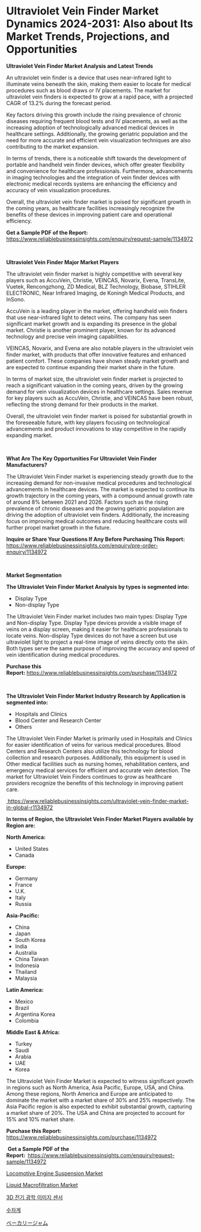 <p><h1>Ultraviolet Vein Finder Market Dynamics 2024-2031: Also about Its Market Trends, Projections, and Opportunities</h1></p><p><strong>Ultraviolet Vein Finder Market Analysis and Latest Trends</strong></p>
<p><p>An ultraviolet vein finder is a device that uses near-infrared light to illuminate veins beneath the skin, making them easier to locate for medical procedures such as blood draws or IV placements. The market for ultraviolet vein finders is expected to grow at a rapid pace, with a projected CAGR of 13.2% during the forecast period.</p><p>Key factors driving this growth include the rising prevalence of chronic diseases requiring frequent blood tests and IV placements, as well as the increasing adoption of technologically advanced medical devices in healthcare settings. Additionally, the growing geriatric population and the need for more accurate and efficient vein visualization techniques are also contributing to the market expansion.</p><p>In terms of trends, there is a noticeable shift towards the development of portable and handheld vein finder devices, which offer greater flexibility and convenience for healthcare professionals. Furthermore, advancements in imaging technologies and the integration of vein finder devices with electronic medical records systems are enhancing the efficiency and accuracy of vein visualization procedures.</p><p>Overall, the ultraviolet vein finder market is poised for significant growth in the coming years, as healthcare facilities increasingly recognize the benefits of these devices in improving patient care and operational efficiency.</p></p>
<p><strong>Get a Sample PDF of the Report:&nbsp;</strong> <a href="https://www.reliablebusinessinsights.com/enquiry/request-sample/1134972">https://www.reliablebusinessinsights.com/enquiry/request-sample/1134972</a></p>
<p>&nbsp;</p>
<p><strong>Ultraviolet Vein Finder Major Market Players</strong></p>
<p><p>The ultraviolet vein finder market is highly competitive with several key players such as AccuVein, Christie, VEINCAS, Novarix, Evena, TransLite, Vuetek, Rencongzhong, ZD Medical, BLZ Technology, Biobase, STIHLER ELECTRONIC, Near Infrared Imaging, de Koningh Medical Products, and InSono. </p><p>AccuVein is a leading player in the market, offering handheld vein finders that use near-infrared light to detect veins. The company has seen significant market growth and is expanding its presence in the global market. Christie is another prominent player, known for its advanced technology and precise vein imaging capabilities.</p><p>VEINCAS, Novarix, and Evena are also notable players in the ultraviolet vein finder market, with products that offer innovative features and enhanced patient comfort. These companies have shown steady market growth and are expected to continue expanding their market share in the future.</p><p>In terms of market size, the ultraviolet vein finder market is projected to reach a significant valuation in the coming years, driven by the growing demand for vein visualization devices in healthcare settings. Sales revenue for key players such as AccuVein, Christie, and VEINCAS have been robust, reflecting the strong demand for their products in the market.</p><p>Overall, the ultraviolet vein finder market is poised for substantial growth in the foreseeable future, with key players focusing on technological advancements and product innovations to stay competitive in the rapidly expanding market.</p></p>
<p>&nbsp;</p>
<p><strong>What Are The Key Opportunities For Ultraviolet Vein Finder Manufacturers?</strong></p>
<p><p>The Ultraviolet Vein Finder market is experiencing steady growth due to the increasing demand for non-invasive medical procedures and technological advancements in healthcare devices. The market is expected to continue its growth trajectory in the coming years, with a compound annual growth rate of around 8% between 2021 and 2026. Factors such as the rising prevalence of chronic diseases and the growing geriatric population are driving the adoption of ultraviolet vein finders. Additionally, the increasing focus on improving medical outcomes and reducing healthcare costs will further propel market growth in the future.</p></p>
<p><strong>Inquire or Share Your Questions If Any Before Purchasing This Report:</strong> <a href="https://www.reliablebusinessinsights.com/enquiry/pre-order-enquiry/1134972">https://www.reliablebusinessinsights.com/enquiry/pre-order-enquiry/1134972</a></p>
<p>&nbsp;</p>
<p><strong>Market Segmentation</strong></p>
<p><strong>The Ultraviolet Vein Finder Market Analysis by types is segmented into:</strong></p>
<p><ul><li>Display Type</li><li>Non-display Type</li></ul></p>
<p><p>The Ultraviolet Vein Finder market includes two main types: Display Type and Non-display Type. Display Type devices provide a visible image of veins on a display screen, making it easier for healthcare professionals to locate veins. Non-display Type devices do not have a screen but use ultraviolet light to project a real-time image of veins directly onto the skin. Both types serve the same purpose of improving the accuracy and speed of vein identification during medical procedures.</p></p>
<p><strong>Purchase this Report:&nbsp;</strong><a href="https://www.reliablebusinessinsights.com/purchase/1134972">https://www.reliablebusinessinsights.com/purchase/1134972</a></p>
<p>&nbsp;</p>
<p><strong>The Ultraviolet Vein Finder Market Industry Research by Application is segmented into:</strong></p>
<p><ul><li>Hospitals and Clinics</li><li>Blood Center and Research Center</li><li>Others</li></ul></p>
<p><p>The Ultraviolet Vein Finder Market is primarily used in Hospitals and Clinics for easier identification of veins for various medical procedures. Blood Centers and Research Centers also utilize this technology for blood collection and research purposes. Additionally, this equipment is used in Other medical facilities such as nursing homes, rehabilitation centers, and emergency medical services for efficient and accurate vein detection. The market for Ultraviolet Vein Finders continues to grow as healthcare providers recognize the benefits of this technology in improving patient care.</p></p>
<p><a href="https://www.reliablebusinessinsights.com/ultraviolet-vein-finder-market-in-global-r1134972">&nbsp;https://www.reliablebusinessinsights.com/ultraviolet-vein-finder-market-in-global-r1134972</a></p>
<p><strong>In terms of Region, the Ultraviolet Vein Finder Market Players available by Region are:</strong></p>
<p>
    <p> <strong> North America: </strong>
        <ul>
            <li>United States</li>
            <li>Canada</li>
        </ul>
        </p> 
    <p> <strong> Europe: </strong>
        <ul>
            <li>Germany</li>
            <li>France</li>
            <li>U.K.</li>
            <li>Italy</li>
            <li>Russia</li>
        </ul>
        </p> 
    <p> <strong> Asia-Pacific: </strong>
        <ul>
            <li>China</li>
            <li>Japan</li>
            <li>South Korea</li>
            <li>India</li>
            <li>Australia</li>
            <li>China Taiwan</li>
            <li>Indonesia</li>
            <li>Thailand</li>
            <li>Malaysia</li>
        </ul>
        </p> 
    <p> <strong> Latin America: </strong>
        <ul>
            <li>Mexico</li>
            <li>Brazil</li>
            <li>Argentina Korea</li>
            <li>Colombia</li>
        </ul>
        </p> 
    <p> <strong> Middle East & Africa: </strong>
        <ul>
            <li>Turkey</li>
            <li>Saudi</li>
            <li>Arabia</li>
            <li>UAE</li>
            <li>Korea</li>
        </ul>
    </p>
    </p>
<p><p>The Ultraviolet Vein Finder Market is expected to witness significant growth in regions such as North America, Asia Pacific, Europe, USA, and China. Among these regions, North America and Europe are anticipated to dominate the market with a market share of 30% and 25% respectively. The Asia Pacific region is also expected to exhibit substantial growth, capturing a market share of 20%. The USA and China are projected to account for 15% and 10% market share.</p></p>
<p><strong>Purchase this Report: </strong><a href="https://www.reliablebusinessinsights.com/purchase/1134972">https://www.reliablebusinessinsights.com/purchase/1134972</a></p>
<p>&nbsp;<strong>Get a Sample PDF of the Report:&nbsp;&nbsp;</strong><a href="https://www.reliablebusinessinsights.com/enquiry/request-sample/1134972">https://www.reliablebusinessinsights.com/enquiry/request-sample/1134972</a></p>
<p><strong></strong></p>
<p><p><a href="https://github.com/Chiragrp22/Market-Research-Report-List-5/blob/main/locomotive-engine-suspension-market.md">Locomotive Engine Suspension Market</a></p><p><a href="https://github.com/eeenafisainka/Market-Research-Report-List-1/blob/main/liquid-macrofiltration-market.md">Liquid Macrofiltration Market</a></p><p><a href="https://github.com/RichardLueilwitz787/Market-Research-Report-List-2/blob/main/9476657181237.md">3D 전기 광학 이미지 센서</a></p><p><a href="https://github.com/kein8762/Market-Research-Report-List-2/blob/main/2023386181238.md">수차계</a></p><p><a href="https://github.com/CarlieShields/Market-Research-Report-List-1/blob/main/6382695167729.md">ベーカリージャム</a></p></p>